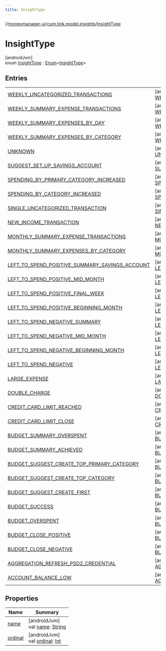 ```yaml
---
title: InsightType
---
```

//[moneymanager-ui](../../../index.html)/[com.tink.model.insights](../index.html)/[InsightType](index.html)



# InsightType



[androidJvm]\
enum [InsightType](index.html) : [Enum](https://kotlinlang.org/api/latest/jvm/stdlib/kotlin/-enum/index.html)&lt;[InsightType](index.html)&gt;



## Entries


| | |
|---|---|
| [WEEKLY_UNCATEGORIZED_TRANSACTIONS](-w-e-e-k-l-y_-u-n-c-a-t-e-g-o-r-i-z-e-d_-t-r-a-n-s-a-c-t-i-o-n-s/index.html) | [androidJvm]<br>[WEEKLY_UNCATEGORIZED_TRANSACTIONS](-w-e-e-k-l-y_-u-n-c-a-t-e-g-o-r-i-z-e-d_-t-r-a-n-s-a-c-t-i-o-n-s/index.html)() |
| [WEEKLY_SUMMARY_EXPENSE_TRANSACTIONS](-w-e-e-k-l-y_-s-u-m-m-a-r-y_-e-x-p-e-n-s-e_-t-r-a-n-s-a-c-t-i-o-n-s/index.html) | [androidJvm]<br>[WEEKLY_SUMMARY_EXPENSE_TRANSACTIONS](-w-e-e-k-l-y_-s-u-m-m-a-r-y_-e-x-p-e-n-s-e_-t-r-a-n-s-a-c-t-i-o-n-s/index.html)() |
| [WEEKLY_SUMMARY_EXPENSES_BY_DAY](-w-e-e-k-l-y_-s-u-m-m-a-r-y_-e-x-p-e-n-s-e-s_-b-y_-d-a-y/index.html) | [androidJvm]<br>[WEEKLY_SUMMARY_EXPENSES_BY_DAY](-w-e-e-k-l-y_-s-u-m-m-a-r-y_-e-x-p-e-n-s-e-s_-b-y_-d-a-y/index.html)() |
| [WEEKLY_SUMMARY_EXPENSES_BY_CATEGORY](-w-e-e-k-l-y_-s-u-m-m-a-r-y_-e-x-p-e-n-s-e-s_-b-y_-c-a-t-e-g-o-r-y/index.html) | [androidJvm]<br>[WEEKLY_SUMMARY_EXPENSES_BY_CATEGORY](-w-e-e-k-l-y_-s-u-m-m-a-r-y_-e-x-p-e-n-s-e-s_-b-y_-c-a-t-e-g-o-r-y/index.html)() |
| [UNKNOWN](-u-n-k-n-o-w-n/index.html) | [androidJvm]<br>[UNKNOWN](-u-n-k-n-o-w-n/index.html)() |
| [SUGGEST_SET_UP_SAVINGS_ACCOUNT](-s-u-g-g-e-s-t_-s-e-t_-u-p_-s-a-v-i-n-g-s_-a-c-c-o-u-n-t/index.html) | [androidJvm]<br>[SUGGEST_SET_UP_SAVINGS_ACCOUNT](-s-u-g-g-e-s-t_-s-e-t_-u-p_-s-a-v-i-n-g-s_-a-c-c-o-u-n-t/index.html)() |
| [SPENDING_BY_PRIMARY_CATEGORY_INCREASED](-s-p-e-n-d-i-n-g_-b-y_-p-r-i-m-a-r-y_-c-a-t-e-g-o-r-y_-i-n-c-r-e-a-s-e-d/index.html) | [androidJvm]<br>[SPENDING_BY_PRIMARY_CATEGORY_INCREASED](-s-p-e-n-d-i-n-g_-b-y_-p-r-i-m-a-r-y_-c-a-t-e-g-o-r-y_-i-n-c-r-e-a-s-e-d/index.html)() |
| [SPENDING_BY_CATEGORY_INCREASED](-s-p-e-n-d-i-n-g_-b-y_-c-a-t-e-g-o-r-y_-i-n-c-r-e-a-s-e-d/index.html) | [androidJvm]<br>[SPENDING_BY_CATEGORY_INCREASED](-s-p-e-n-d-i-n-g_-b-y_-c-a-t-e-g-o-r-y_-i-n-c-r-e-a-s-e-d/index.html)() |
| [SINGLE_UNCATEGORIZED_TRANSACTION](-s-i-n-g-l-e_-u-n-c-a-t-e-g-o-r-i-z-e-d_-t-r-a-n-s-a-c-t-i-o-n/index.html) | [androidJvm]<br>[SINGLE_UNCATEGORIZED_TRANSACTION](-s-i-n-g-l-e_-u-n-c-a-t-e-g-o-r-i-z-e-d_-t-r-a-n-s-a-c-t-i-o-n/index.html)() |
| [NEW_INCOME_TRANSACTION](-n-e-w_-i-n-c-o-m-e_-t-r-a-n-s-a-c-t-i-o-n/index.html) | [androidJvm]<br>[NEW_INCOME_TRANSACTION](-n-e-w_-i-n-c-o-m-e_-t-r-a-n-s-a-c-t-i-o-n/index.html)() |
| [MONTHLY_SUMMARY_EXPENSE_TRANSACTIONS](-m-o-n-t-h-l-y_-s-u-m-m-a-r-y_-e-x-p-e-n-s-e_-t-r-a-n-s-a-c-t-i-o-n-s/index.html) | [androidJvm]<br>[MONTHLY_SUMMARY_EXPENSE_TRANSACTIONS](-m-o-n-t-h-l-y_-s-u-m-m-a-r-y_-e-x-p-e-n-s-e_-t-r-a-n-s-a-c-t-i-o-n-s/index.html)() |
| [MONTHLY_SUMMARY_EXPENSES_BY_CATEGORY](-m-o-n-t-h-l-y_-s-u-m-m-a-r-y_-e-x-p-e-n-s-e-s_-b-y_-c-a-t-e-g-o-r-y/index.html) | [androidJvm]<br>[MONTHLY_SUMMARY_EXPENSES_BY_CATEGORY](-m-o-n-t-h-l-y_-s-u-m-m-a-r-y_-e-x-p-e-n-s-e-s_-b-y_-c-a-t-e-g-o-r-y/index.html)() |
| [LEFT_TO_SPEND_POSITIVE_SUMMARY_SAVINGS_ACCOUNT](-l-e-f-t_-t-o_-s-p-e-n-d_-p-o-s-i-t-i-v-e_-s-u-m-m-a-r-y_-s-a-v-i-n-g-s_-a-c-c-o-u-n-t/index.html) | [androidJvm]<br>[LEFT_TO_SPEND_POSITIVE_SUMMARY_SAVINGS_ACCOUNT](-l-e-f-t_-t-o_-s-p-e-n-d_-p-o-s-i-t-i-v-e_-s-u-m-m-a-r-y_-s-a-v-i-n-g-s_-a-c-c-o-u-n-t/index.html)() |
| [LEFT_TO_SPEND_POSITIVE_MID_MONTH](-l-e-f-t_-t-o_-s-p-e-n-d_-p-o-s-i-t-i-v-e_-m-i-d_-m-o-n-t-h/index.html) | [androidJvm]<br>[LEFT_TO_SPEND_POSITIVE_MID_MONTH](-l-e-f-t_-t-o_-s-p-e-n-d_-p-o-s-i-t-i-v-e_-m-i-d_-m-o-n-t-h/index.html)() |
| [LEFT_TO_SPEND_POSITIVE_FINAL_WEEK](-l-e-f-t_-t-o_-s-p-e-n-d_-p-o-s-i-t-i-v-e_-f-i-n-a-l_-w-e-e-k/index.html) | [androidJvm]<br>[LEFT_TO_SPEND_POSITIVE_FINAL_WEEK](-l-e-f-t_-t-o_-s-p-e-n-d_-p-o-s-i-t-i-v-e_-f-i-n-a-l_-w-e-e-k/index.html)() |
| [LEFT_TO_SPEND_POSITIVE_BEGINNING_MONTH](-l-e-f-t_-t-o_-s-p-e-n-d_-p-o-s-i-t-i-v-e_-b-e-g-i-n-n-i-n-g_-m-o-n-t-h/index.html) | [androidJvm]<br>[LEFT_TO_SPEND_POSITIVE_BEGINNING_MONTH](-l-e-f-t_-t-o_-s-p-e-n-d_-p-o-s-i-t-i-v-e_-b-e-g-i-n-n-i-n-g_-m-o-n-t-h/index.html)() |
| [LEFT_TO_SPEND_NEGATIVE_SUMMARY](-l-e-f-t_-t-o_-s-p-e-n-d_-n-e-g-a-t-i-v-e_-s-u-m-m-a-r-y/index.html) | [androidJvm]<br>[LEFT_TO_SPEND_NEGATIVE_SUMMARY](-l-e-f-t_-t-o_-s-p-e-n-d_-n-e-g-a-t-i-v-e_-s-u-m-m-a-r-y/index.html)() |
| [LEFT_TO_SPEND_NEGATIVE_MID_MONTH](-l-e-f-t_-t-o_-s-p-e-n-d_-n-e-g-a-t-i-v-e_-m-i-d_-m-o-n-t-h/index.html) | [androidJvm]<br>[LEFT_TO_SPEND_NEGATIVE_MID_MONTH](-l-e-f-t_-t-o_-s-p-e-n-d_-n-e-g-a-t-i-v-e_-m-i-d_-m-o-n-t-h/index.html)() |
| [LEFT_TO_SPEND_NEGATIVE_BEGINNING_MONTH](-l-e-f-t_-t-o_-s-p-e-n-d_-n-e-g-a-t-i-v-e_-b-e-g-i-n-n-i-n-g_-m-o-n-t-h/index.html) | [androidJvm]<br>[LEFT_TO_SPEND_NEGATIVE_BEGINNING_MONTH](-l-e-f-t_-t-o_-s-p-e-n-d_-n-e-g-a-t-i-v-e_-b-e-g-i-n-n-i-n-g_-m-o-n-t-h/index.html)() |
| [LEFT_TO_SPEND_NEGATIVE](-l-e-f-t_-t-o_-s-p-e-n-d_-n-e-g-a-t-i-v-e/index.html) | [androidJvm]<br>[LEFT_TO_SPEND_NEGATIVE](-l-e-f-t_-t-o_-s-p-e-n-d_-n-e-g-a-t-i-v-e/index.html)() |
| [LARGE_EXPENSE](-l-a-r-g-e_-e-x-p-e-n-s-e/index.html) | [androidJvm]<br>[LARGE_EXPENSE](-l-a-r-g-e_-e-x-p-e-n-s-e/index.html)() |
| [DOUBLE_CHARGE](-d-o-u-b-l-e_-c-h-a-r-g-e/index.html) | [androidJvm]<br>[DOUBLE_CHARGE](-d-o-u-b-l-e_-c-h-a-r-g-e/index.html)() |
| [CREDIT_CARD_LIMIT_REACHED](-c-r-e-d-i-t_-c-a-r-d_-l-i-m-i-t_-r-e-a-c-h-e-d/index.html) | [androidJvm]<br>[CREDIT_CARD_LIMIT_REACHED](-c-r-e-d-i-t_-c-a-r-d_-l-i-m-i-t_-r-e-a-c-h-e-d/index.html)() |
| [CREDIT_CARD_LIMIT_CLOSE](-c-r-e-d-i-t_-c-a-r-d_-l-i-m-i-t_-c-l-o-s-e/index.html) | [androidJvm]<br>[CREDIT_CARD_LIMIT_CLOSE](-c-r-e-d-i-t_-c-a-r-d_-l-i-m-i-t_-c-l-o-s-e/index.html)() |
| [BUDGET_SUMMARY_OVERSPENT](-b-u-d-g-e-t_-s-u-m-m-a-r-y_-o-v-e-r-s-p-e-n-t/index.html) | [androidJvm]<br>[BUDGET_SUMMARY_OVERSPENT](-b-u-d-g-e-t_-s-u-m-m-a-r-y_-o-v-e-r-s-p-e-n-t/index.html)() |
| [BUDGET_SUMMARY_ACHIEVED](-b-u-d-g-e-t_-s-u-m-m-a-r-y_-a-c-h-i-e-v-e-d/index.html) | [androidJvm]<br>[BUDGET_SUMMARY_ACHIEVED](-b-u-d-g-e-t_-s-u-m-m-a-r-y_-a-c-h-i-e-v-e-d/index.html)() |
| [BUDGET_SUGGEST_CREATE_TOP_PRIMARY_CATEGORY](-b-u-d-g-e-t_-s-u-g-g-e-s-t_-c-r-e-a-t-e_-t-o-p_-p-r-i-m-a-r-y_-c-a-t-e-g-o-r-y/index.html) | [androidJvm]<br>[BUDGET_SUGGEST_CREATE_TOP_PRIMARY_CATEGORY](-b-u-d-g-e-t_-s-u-g-g-e-s-t_-c-r-e-a-t-e_-t-o-p_-p-r-i-m-a-r-y_-c-a-t-e-g-o-r-y/index.html)() |
| [BUDGET_SUGGEST_CREATE_TOP_CATEGORY](-b-u-d-g-e-t_-s-u-g-g-e-s-t_-c-r-e-a-t-e_-t-o-p_-c-a-t-e-g-o-r-y/index.html) | [androidJvm]<br>[BUDGET_SUGGEST_CREATE_TOP_CATEGORY](-b-u-d-g-e-t_-s-u-g-g-e-s-t_-c-r-e-a-t-e_-t-o-p_-c-a-t-e-g-o-r-y/index.html)() |
| [BUDGET_SUGGEST_CREATE_FIRST](-b-u-d-g-e-t_-s-u-g-g-e-s-t_-c-r-e-a-t-e_-f-i-r-s-t/index.html) | [androidJvm]<br>[BUDGET_SUGGEST_CREATE_FIRST](-b-u-d-g-e-t_-s-u-g-g-e-s-t_-c-r-e-a-t-e_-f-i-r-s-t/index.html)() |
| [BUDGET_SUCCESS](-b-u-d-g-e-t_-s-u-c-c-e-s-s/index.html) | [androidJvm]<br>[BUDGET_SUCCESS](-b-u-d-g-e-t_-s-u-c-c-e-s-s/index.html)() |
| [BUDGET_OVERSPENT](-b-u-d-g-e-t_-o-v-e-r-s-p-e-n-t/index.html) | [androidJvm]<br>[BUDGET_OVERSPENT](-b-u-d-g-e-t_-o-v-e-r-s-p-e-n-t/index.html)() |
| [BUDGET_CLOSE_POSITIVE](-b-u-d-g-e-t_-c-l-o-s-e_-p-o-s-i-t-i-v-e/index.html) | [androidJvm]<br>[BUDGET_CLOSE_POSITIVE](-b-u-d-g-e-t_-c-l-o-s-e_-p-o-s-i-t-i-v-e/index.html)() |
| [BUDGET_CLOSE_NEGATIVE](-b-u-d-g-e-t_-c-l-o-s-e_-n-e-g-a-t-i-v-e/index.html) | [androidJvm]<br>[BUDGET_CLOSE_NEGATIVE](-b-u-d-g-e-t_-c-l-o-s-e_-n-e-g-a-t-i-v-e/index.html)() |
| [AGGREGATION_REFRESH_PSD2_CREDENTIAL](-a-g-g-r-e-g-a-t-i-o-n_-r-e-f-r-e-s-h_-p-s-d2_-c-r-e-d-e-n-t-i-a-l/index.html) | [androidJvm]<br>[AGGREGATION_REFRESH_PSD2_CREDENTIAL](-a-g-g-r-e-g-a-t-i-o-n_-r-e-f-r-e-s-h_-p-s-d2_-c-r-e-d-e-n-t-i-a-l/index.html)() |
| [ACCOUNT_BALANCE_LOW](-a-c-c-o-u-n-t_-b-a-l-a-n-c-e_-l-o-w/index.html) | [androidJvm]<br>[ACCOUNT_BALANCE_LOW](-a-c-c-o-u-n-t_-b-a-l-a-n-c-e_-l-o-w/index.html)() |


## Properties


| Name | Summary |
|---|---|
| [name](../../com.tink.service.network/-sdk-client/-t-i-n-k_-l-i-n-k/index.html#-372974862%2FProperties%2F1000845458) | [androidJvm]<br>val [name](../../com.tink.service.network/-sdk-client/-t-i-n-k_-l-i-n-k/index.html#-372974862%2FProperties%2F1000845458): [String](https://kotlinlang.org/api/latest/jvm/stdlib/kotlin/-string/index.html) |
| [ordinal](../../com.tink.service.network/-sdk-client/-t-i-n-k_-l-i-n-k/index.html#-739389684%2FProperties%2F1000845458) | [androidJvm]<br>val [ordinal](../../com.tink.service.network/-sdk-client/-t-i-n-k_-l-i-n-k/index.html#-739389684%2FProperties%2F1000845458): [Int](https://kotlinlang.org/api/latest/jvm/stdlib/kotlin/-int/index.html) |

